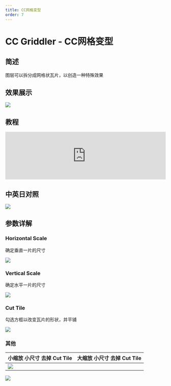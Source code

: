 ```yaml
---
title: CC网格变型
order: 7
---
```


# CC Griddler - CC网格变型

## 简述

图层可以拆分成网格状瓦片，以创造一种特殊效果

## 效果展示

![](https://cdn.yuelili.com/20211222163129.png)

## 教程

<iframe src="https://player.bilibili.com/player.html?bvid=BV1e34y1X7Vj&page=108&high_quality=1" width="100%" allowfullscreen="allowfullscreen" frameborder="0"></iframe>

## 中英日对照

![](https://mir.yuelili.com/user/AE/effects/AE-Effects-Distort-CC_Griddler.png)

## 参数详解

### Horizontal Scale

确定垂直一片的尺寸

![](https://cdn.yuelili.com/20211222162942.png)

### Vertical Scale

确定水平一片的尺寸

![](https://cdn.yuelili.com/20211222163018.png)

### Cut Tile

勾选方框以改变瓦片的形状，并平铺

![](https://cdn.yuelili.com/20211222163056.png)

### 其他

| 小缩放 小尺寸 去掉 Cut Tile                     | 大缩放 小尺寸 去掉 Cut Tile |
| ----------------------------------------------- | --------------------------- |
| ![](https://cdn.yuelili.com/20211222164247.png) |

![](https://cdn.yuelili.com/20211222164401.png)
